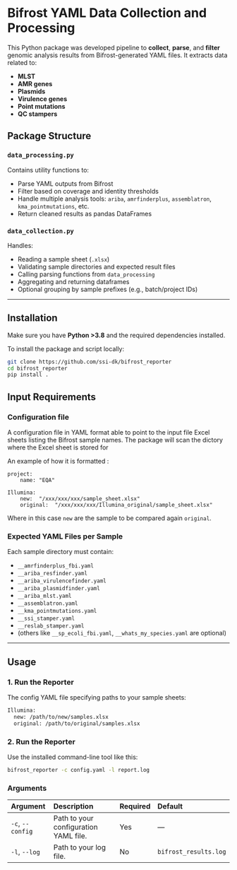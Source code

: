 # Bifrost YAML Data Collection and Processing

This Python package was developed pipeline to **collect**, **parse**, and **filter** genomic analysis results from Bifrost-generated YAML files. It extracts data related to:

- **MLST**
- **AMR genes**
- **Plasmids**
- **Virulence genes**
- **Point mutations**
- **QC stampers**



## Package Structure

### `data_processing.py`

Contains utility functions to:
- Parse YAML outputs from Bifrost
- Filter based on coverage and identity thresholds
- Handle multiple analysis tools: `ariba`, `amrfinderplus`, `assemblatron`, `kma_pointmutations`, etc.
- Return cleaned results as pandas DataFrames



### `data_collection.py`

Handles:
- Reading a sample sheet (`.xlsx`)
- Validating sample directories and expected result files
- Calling parsing functions from `data_processing`
- Aggregating and returning dataframes
- Optional grouping by sample prefixes (e.g., batch/project IDs)

---



## Installation

Make sure you have **Python >3.8** and the required dependencies installed.

To install the package and script locally:

```bash
git clone https://github.com/ssi-dk/bifrost_reporter
cd bifrost_reporter
pip install .
```


## Input Requirements

###  Configuration file

A configuration file in YAML format able to point to the input file Excel sheets listing the Bifrost sample names.
The package will scan the dictory where the Excel sheet is stored for 

An example of how it is formatted :

```
project:
    name: "EQA"

Illumina:
    new:  "/xxx/xxx/xxx/sample_sheet.xlsx"
    original:  "/xxx/xxx/xxx/Illumina_original/sample_sheet.xlsx"
```

Where in this case `new` are the sample to be compared again `original`.

### Expected YAML Files per Sample

Each sample directory must contain:

- `__amrfinderplus_fbi.yaml`
- `__ariba_resfinder.yaml`
- `__ariba_virulencefinder.yaml`
- `__ariba_plasmidfinder.yaml`
- `__ariba_mlst.yaml`
- `__assemblatron.yaml`
- `__kma_pointmutations.yaml`
- `__ssi_stamper.yaml`
- `__reslab_stamper.yaml`
- (others like `__sp_ecoli_fbi.yaml`, `__whats_my_species.yaml` are optional)

---

## Usage


### 1. Run the Reporter

The config YAML file specifying paths to your sample sheets:

```bash
Illumina:
  new: /path/to/new/samples.xlsx
  original: /path/to/original/samples.xlsx
```

### 2. Run the Reporter

Use the installed command-line tool like this:

```bash
bifrost_reporter -c config.yaml -l report.log
```
### Arguments

| Argument       | Description                              | Required | Default              |
|:---------------|:------------------------------------------|:----------|:----------------------|
| `-c`, `--config` | Path to your configuration YAML file.     | Yes       | —                    |
| `-l`, `--log`    | Path to your log file.                    | No        | `bifrost_results.log` |
